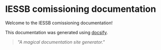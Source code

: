 # IESSB comissioning documentation

Welcome to the IESSB comissioning documentation!

This documentation was generated using [docsify](https://docsify.js.org/#/).

>*"A magical documentation site generator."*
